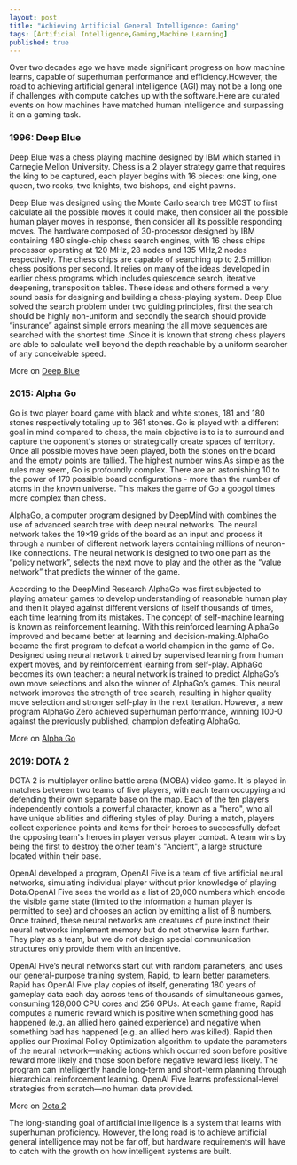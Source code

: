```yaml
---
layout: post
title: "Achieving Artificial General Intelligence: Gaming"
tags: [Artificial Intelligence,Gaming,Machine Learning]
published: true 
---
```



<p>Over two decades ago we have made significant progress on how machine learns, 
capable of superhuman performance and efficiency.However, the road to achieving artificial general intelligence (AGI) may not 
be a long one if challenges with compute catches up with the software.Here are curated events on how machines have 
matched human intelligence and surpassing it on a gaming task.</p> 

### 1996: Deep Blue 

<p>Deep Blue was a chess playing machine designed by IBM which started in Carnegie Mellon University. 
Chess is a 2 player strategy game that requires the king to be captured, each player begins with  16 pieces: one king, one queen, two rooks, two knights, two bishops, and eight pawns.</p> 

<p>Deep Blue was designed using the Monte Carlo search tree MCST to first calculate all the possible moves it could make, then consider all the possible human player moves in response, then consider all its possible responding moves. The hardware composed of 30-processor designed by IBM containing 480 single-chip chess search engines, with 16 chess chips processor operating at 120 MHz, 28 nodes and 135 MHz,2 nodes respectively. The chess chips are capable of searching up to 2.5 million chess positions per second. It relies on many of the ideas developed in earlier chess programs which includes quiescence search, iterative deepening, transposition tables. These ideas and others formed a very sound basis for designing and building a chess-playing system. Deep Blue solved the search problem under two guiding principles, first the search should be highly non-uniform and secondly the search should provide “insurance” against simple errors meaning the all move sequences are searched with the shortest time .Since it is known that strong chess players are able  to  calculate  well  beyond  the  depth  reachable  by  a  uniform searcher of any conceivable speed.</p> 


More on [Deep Blue](https://reader.elsevier.com/reader/sd/pii/S0004370201001291?token=E57B555CBB055680615B5BA1C12A4C8F56E3931C789D0C033825ECAE75315D2F61E86AF4906C6F992B3B83224020AD02)



### 2015: Alpha Go

<p>Go is two player board game with black and white stones, 181 and 180 stones respectively totaling up to 361 stones. Go is played with a different goal in mind compared to chess, the main objective is to is to surround and capture the opponent's stones or strategically create spaces of territory. Once all possible moves have been played, both the stones on the board and the empty points are tallied. The highest number wins.As simple as the rules may seem, Go is profoundly complex. There are an astonishing 10 to the power of 170 possible board configurations - more than the number of atoms in the known universe. This makes the game of Go a googol times more complex than chess.</p>

<p>AlphaGo, a computer program designed by DeepMind with combines the use of advanced search tree with deep neural networks. The neural network takes the 19×19 grids of the board as an input and process it through a number of different network layers containing millions of neuron-like connections. The neural network is designed to two one part as the “policy network”, selects the next move to play and the other as the “value network” that predicts the winner of the game.</p> 

<p>According to the DeepMind Research AlphaGo was first subjected to playing amateur games to develop understanding of reasonable human play and then it played against different versions of itself thousands of times, each time learning from its mistakes. The concept of self-machine learning is known as reinforcement learning. With this reinforced learning AlphaGo improved and became better at learning and decision-making.AlphaGo became the first program to defeat a world champion in the game of Go. Designed using neural network trained by supervised learning from human expert moves, and by reinforcement learning from self-play. AlphaGo becomes its own teacher: a neural network is trained to predict AlphaGo’s own move selections and also the winner of AlphaGo’s games. This neural network improves the strength of tree search, resulting in higher quality move selection and stronger self-play in the next iteration. However, a new program AlphaGo Zero achieved superhuman performance, winning 100-0 against the previously published, champion defeating AlphaGo.</p>


More on [Alpha Go](https://deepmind.com/research/publications/mastering-game-go-without-human-knowledge)



### 2019: DOTA 2

<p> DOTA 2 is multiplayer online battle arena (MOBA) video game. It is played in matches between two teams of five players, with each team occupying and defending their own separate base on the map. Each of the ten players independently controls a powerful character, known as a "hero", who all have unique abilities and differing styles of play. During a match, players collect experience points and items for their heroes to successfully defeat the opposing team's heroes in player versus player combat. A team wins by being the first to destroy the other team's "Ancient", a large structure located within their base.</p>


<p> OpenAI developed a program, OpenAI Five is a team of five artificial neural networks, simulating individual player without prior knowledge of playing Dota.OpenAI Five sees the world as a list of 20,000 numbers which encode the visible game state (limited to the information a human player is permitted to see) and chooses an action by emitting a list of 8 numbers. Once trained, these neural networks are creatures of pure instinct their neural networks implement memory but do not otherwise learn further. They play as a team, but we do not design special communication structures only provide them with an incentive.</p>

<p> OpenAI Five’s neural networks start out with random parameters, and uses our general-purpose training system, Rapid, to learn better parameters. Rapid has OpenAI Five play copies of itself, generating 180 years of gameplay data each day across tens of thousands of simultaneous games, consuming 128,000 CPU cores and 256 GPUs. At each game frame, Rapid computes a numeric reward which is positive when something good has happened (e.g. an allied hero gained experience) and negative when something bad has happened (e.g. an allied hero was killed). Rapid then applies our Proximal Policy Optimization algorithm to update the parameters of the neural network—making actions which occurred soon before positive reward more likely and those soon before negative reward less likely. The program can intelligently handle long-term  and short-term planning through  hierarchical reinforcement learning. OpenAI Five learns professional-level strategies from scratch—no human data provided.</p>

More on [Dota 2](https://openai.com/five/#overview)

<p> The long-standing goal of artificial intelligence is a system that learns with superhuman proficiency. However, the long road is to achieve artificial general intelligence may not be far off, but hardware requirements will have to catch with the growth on how intelligent systems are built.</p> 
	